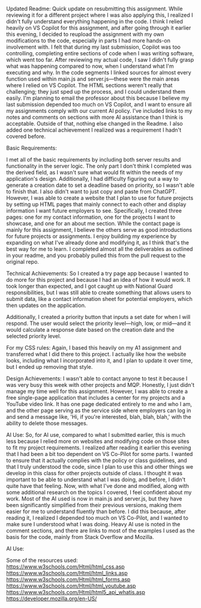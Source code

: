Updated Readme: Quick update on resubmitting this assignment. While reviewing it for a different project where I was also applying this, I realized I didn't fully understand everything happening in the code. I think I relied heavily on VS Copilot for this assignment, and after going through it earlier this evening, I decided to reupload the assignment with my own modifications to the code, especially in parts I had more hands-on involvement with. I felt that during my last submission, Copilot was too controlling, completing entire sections of code when I was writing software, which went too far. After reviewing my actual code, I saw I didn't fully grasp what was happening compared to now, when I understand what I'm executing and why. In the code segments I linked sources for almost every function used within main.js and server.js—these were the main areas where I relied on VS Copilot. The HTML sections weren't really that challenging; they just sped up the process, and I could understand them easily. I'm planning to email the professor about this because I believe my last submission depended too much on VS Copilot, and I want to ensure all my assignments comply with our current AI policy. I’ve included links to my notes and comments on sections with more AI assistance than I think is acceptable. Outside of that, nothing else changed in the Readme. I also added one technical achievement I realized was a requirement I hadn't covered before.

Basic Requirements:

I met all of the basic requirements by including both server results and functionality in the server logic. The only part I don't think I completed was the derived field, as I wasn't sure what would fit within the needs of my application's design. Additionally, I had difficulty figuring out a way to generate a creation date to set a deadline based on priority, so I wasn't able to finish that. I also didn't want to just copy and paste from ChatGPT. However, I was able to create a website that I plan to use for future projects by setting up HTML pages that mainly connect to each other and display information I want future employers to see. Specifically, I created three pages: one for my contact information, one for the projects I want to showcase, and one for an about me section. While the contact page is mainly for this assignment, I believe the others serve as good introductions for future projects or assignments. I enjoy building my experience by expanding on what I've already done and modifying it, as I think that's the best way for me to learn. I completed almost all the deliverables as outlined in your readme, and you probably pulled this from the pull request to the original repo.


Technical Achievements:
So I created a try page app because I wanted to do more for this project and because I had an idea of how it would work. It took longer than expected, and I got caught up with National Guard responsibilities, but I was still able to create something that allows users to submit data, like a contact information sheet for potential employers, which then updates on the application.

Additionally, I created a priority button that inputs a set date for when I will respond. The user would select the priority level—high, low, or mid—and it would calculate a response date based on the creation date and the selected priority level.

For my CSS rules:
Again, I based this heavily on my A1 assignment and transferred what I did there to this project. I actually like how the website looks, including what I incorporated into it, and I plan to update it over time, but I ended up removing that style.

Design Achievements:
I wasn't able to contact anyone to test it because I was very busy this week with other projects and MQP. Honestly, I just didn't manage my time well for this assignment. However, I was able to create a free single-page application that includes a center for my projects and a YouTube video link. It has one page dedicated entirely to me and who I am, and the other page serving as the service side where employers can log in and send a message like, 'Hi, if you're interested, blah, blah, blah,' with the ability to delete those messages.



AI Use:
So, for AI use, compared to what I submitted earlier, this is much less because I relied more on websites and modifying code on those sites to fit my project requirements. I realized after reading it earlier this evening that I had been a bit too dependent on VS Co-Pilot for some parts. I wanted to ensure that it actually complies with the policy or class guidelines, and that I truly understood the code, since I plan to use this and other things we develop in this class for other projects outside of class. I thought it was important to be able to understand what I was doing, and before, I didn't quite have that feeling. Now, with what I've done and modified, along with some additional research on the topics I covered, I feel confident about my work. Most of the AI used is now in main.js and server.js, but they have been significantly simplified from their previous versions, making them easier for me to understand fluently than before. I did this because, after reading it, I realized I depended too much on VS Co-Pilot, and I wanted to make sure I understood what I was doing. Heavy AI use is noted in the comment sections, and there are links to most of the examples I used as the basis for the code, mainly from Stack Overflow and Mozilla.



AI Use:


Some of the resources used:
https://www.w3schools.com/Html/html_css.asp 
https://www.w3schools.com/Html/html_links.asp 
https://www.w3schools.com/Html/html_forms.asp 
https://www.w3schools.com/Html/html_youtube.asp  
https://www.w3schools.com/Html/html5_api_whatis.asp 
https://developer.mozilla.org/en-US/
